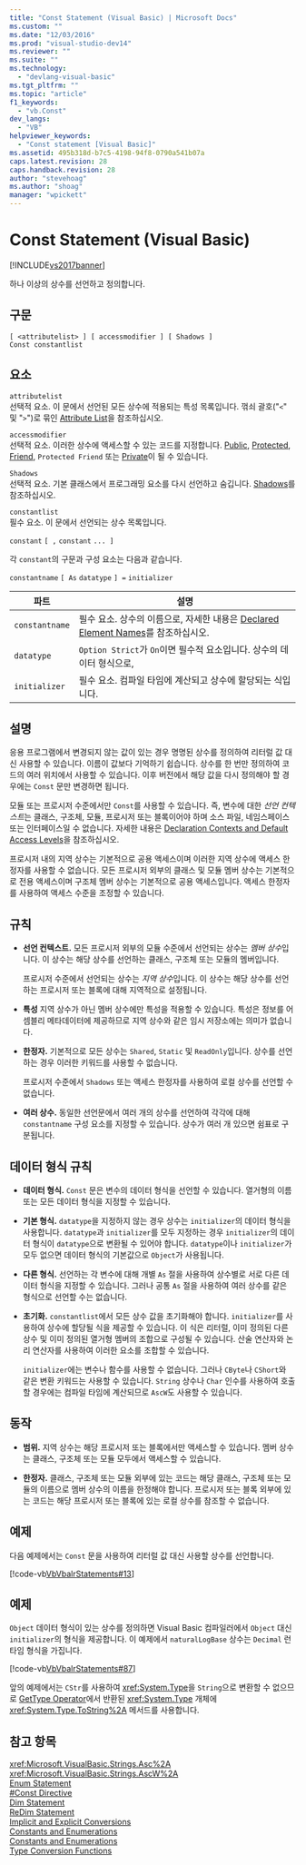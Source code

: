 ```yaml
---
title: "Const Statement (Visual Basic) | Microsoft Docs"
ms.custom: ""
ms.date: "12/03/2016"
ms.prod: "visual-studio-dev14"
ms.reviewer: ""
ms.suite: ""
ms.technology: 
  - "devlang-visual-basic"
ms.tgt_pltfrm: ""
ms.topic: "article"
f1_keywords: 
  - "vb.Const"
dev_langs: 
  - "VB"
helpviewer_keywords: 
  - "Const statement [Visual Basic]"
ms.assetid: 495b318d-b7c5-4198-94f8-0790a541b07a
caps.latest.revision: 28
caps.handback.revision: 28
author: "stevehoag"
ms.author: "shoag"
manager: "wpickett"
---
```

# Const Statement (Visual Basic)
[!INCLUDE[vs2017banner](../../../csharp/includes/vs2017banner.md)]

하나 이상의 상수를 선언하고 정의합니다.  
  
## 구문  
  
```  
[ <attributelist> ] [ accessmodifier ] [ Shadows ]   
Const constantlist  
```  
  
## 요소  
 `attributelist`  
 선택적 요소.  이 문에서 선언된 모든 상수에 적용되는 특성 목록입니다.  꺾쇠 괄호\("`<`" 및 "`>`"\)로 묶인 [Attribute List](../../../visual-basic/language-reference/statements/attribute-list.md)을 참조하십시오.  
  
 `accessmodifier`  
 선택적 요소.  이러한 상수에 액세스할 수 있는 코드를 지정합니다.  [Public](../../../visual-basic/language-reference/modifiers/public.md), [Protected](../../../visual-basic/language-reference/modifiers/protected.md), [Friend](../../../visual-basic/language-reference/modifiers/friend.md), `Protected Friend` 또는 [Private](../../../visual-basic/language-reference/modifiers/private.md)이 될 수 있습니다.  
  
 `Shadows`  
 선택적 요소.  기본 클래스에서 프로그래밍 요소를 다시 선언하고 숨깁니다.  [Shadows](../../../visual-basic/language-reference/modifiers/shadows.md)를 참조하십시오.  
  
 `constantlist`  
 필수 요소.  이 문에서 선언되는 상수 목록입니다.  
  
 `constant` `[ ,` `constant` `... ]`  
  
 각 `constant`의 구문과 구성 요소는 다음과 같습니다.  
  
 `constantname` `[ As` `datatype` `] =` `initializer`  
  
|파트|설명|  
|--------|--------|  
|`constantname`|필수 요소.  상수의 이름으로,  자세한 내용은 [Declared Element Names](../../../visual-basic/programming-guide/language-features/declared-elements/declared-element-names.md)를 참조하십시오.|  
|`datatype`|`Option Strict`가 `On`이면 필수적 요소입니다.  상수의 데이터 형식으로,|  
|`initializer`|필수 요소.  컴파일 타임에 계산되고 상수에 할당되는 식입니다.|  
  
## 설명  
 응용 프로그램에서 변경되지 않는 값이 있는 경우 명명된 상수를 정의하여 리터럴 값 대신 사용할 수 있습니다.  이름이 값보다 기억하기 쉽습니다.  상수를 한 번만 정의하여 코드의 여러 위치에서 사용할 수 있습니다.  이후 버전에서 해당 값을 다시 정의해야 할 경우에는 `Const` 문만 변경하면 됩니다.  
  
 모듈 또는 프로시저 수준에서만 `Const`를 사용할 수 있습니다.  즉, 변수에 대한 *선언 컨텍스트*는 클래스, 구조체, 모듈, 프로시저 또는 블록이어야 하며 소스 파일, 네임스페이스 또는 인터페이스일 수 없습니다.  자세한 내용은 [Declaration Contexts and Default Access Levels](../../../visual-basic/language-reference/statements/declaration-contexts-and-default-access-levels.md)을 참조하십시오.  
  
 프로시저 내의 지역 상수는 기본적으로 공용 액세스이며 이러한 지역 상수에 액세스 한정자를 사용할 수 없습니다.  모든 프로시저 외부의 클래스 및 모듈 멤버 상수는 기본적으로 전용 액세스이며 구조체 멤버 상수는 기본적으로 공용 액세스입니다.  액세스 한정자를 사용하여 액세스 수준을 조정할 수 있습니다.  
  
## 규칙  
  
-   **선언 컨텍스트.** 모든 프로시저 외부의 모듈 수준에서 선언되는 상수는 *멤버 상수*입니다. 이 상수는 해당 상수를 선언하는 클래스, 구조체 또는 모듈의 멤버입니다.  
  
     프로시저 수준에서 선언되는 상수는 *지역 상수*입니다. 이 상수는 해당 상수를 선언하는 프로시저 또는 블록에 대해 지역적으로 설정됩니다.  
  
-   **특성** 지역 상수가 아닌 멤버 상수에만 특성을 적용할 수 있습니다.  특성은 정보를 어셈블리 메타데이터에 제공하므로 지역 상수와 같은 임시 저장소에는 의미가 없습니다.  
  
-   **한정자.** 기본적으로 모든 상수는 `Shared`, `Static` 및 `ReadOnly`입니다.  상수를 선언하는 경우 이러한 키워드를 사용할 수 없습니다.  
  
     프로시저 수준에서 `Shadows` 또는 액세스 한정자를 사용하여 로컬 상수를 선언할 수 없습니다.  
  
-   **여러 상수.** 동일한 선언문에서 여러 개의 상수를 선언하여 각각에 대해 `constantname` 구성 요소를 지정할 수 있습니다.  상수가 여러 개 있으면 쉼표로 구분됩니다.  
  
## 데이터 형식 규칙  
  
-   **데이터 형식.** `Const` 문은 변수의 데이터 형식을 선언할 수 있습니다.  열거형의 이름 또는 모든 데이터 형식을 지정할 수 있습니다.  
  
-   **기본 형식.** `datatype`을 지정하지 않는 경우 상수는 `initializer`의 데이터 형식을 사용합니다.  `datatype`과 `initializer`를 모두 지정하는 경우 `initializer`의 데이터 형식이 `datatype`으로 변환될 수 있어야 합니다.  `datatype`이나 `initializer`가 모두 없으면 데이터 형식의 기본값으로 `Object`가 사용됩니다.  
  
-   **다른 형식.** 선언하는 각 변수에 대해 개별 `As` 절을 사용하여 상수별로 서로 다른 데이터 형식을 지정할 수 있습니다.  그러나 공통 `As` 절을 사용하여 여러 상수를 같은 형식으로 선언할 수는 없습니다.  
  
-   **초기화.** `constantlist`에서 모든 상수 값을 초기화해야 합니다.  `initializer`를 사용하여 상수에 할당될 식을 제공할 수 있습니다.  이 식은 리터럴, 이미 정의된 다른 상수 및 이미 정의된 열거형 멤버의 조합으로 구성될 수 있습니다.  산술 연산자와 논리 연산자를 사용하여 이러한 요소를 조합할 수 있습니다.  
  
     `initializer`에는 변수나 함수를 사용할 수 없습니다.  그러나 `CByte`나 `CShort`와 같은 변환 키워드는 사용할 수 있습니다.  `String` 상수나 `Char` 인수를 사용하여 호출할 경우에는 컴파일 타임에 계산되므로 `AscW`도 사용할 수 있습니다.  
  
## 동작  
  
-   **범위.** 지역 상수는 해당 프로시저 또는 블록에서만 액세스할 수 있습니다.  멤버 상수는 클래스, 구조체 또는 모듈 모두에서 액세스할 수 있습니다.  
  
-   **한정자.** 클래스, 구조체 또는 모듈 외부에 있는 코드는 해당 클래스, 구조체 또는 모듈의 이름으로 멤버 상수의 이름을 한정해야 합니다.  프로시저 또는 블록 외부에 있는 코드는 해당 프로시저 또는 블록에 있는 로컬 상수를 참조할 수 없습니다.  
  
## 예제  
 다음 예제에서는 `Const` 문을 사용하여 리터럴 값 대신 사용할 상수를 선언합니다.  
  
 [!code-vb[VbVbalrStatements#13](../../../visual-basic/language-reference/statements/codesnippet/VisualBasic/const-statement_1.vb)]  
  
## 예제  
 `Object` 데이터 형식이 있는 상수를 정의하면 Visual Basic 컴파일러에서 `Object` 대신 `initializer`의 형식을 제공합니다.  이 예제에서 `naturalLogBase` 상수는 `Decimal` 런타임 형식을 가집니다.  
  
 [!code-vb[VbVbalrStatements#87](../../../visual-basic/language-reference/statements/codesnippet/VisualBasic/const-statement_2.vb)]  
  
 앞의 예제에서는 `CStr`를 사용하여 <xref:System.Type>을 `String`으로 변환할 수 없으므로 [GetType Operator](../../../visual-basic/language-reference/operators/gettype-operator.md)에서 반환된 <xref:System.Type> 개체에 <xref:System.Type.ToString%2A> 메서드를 사용합니다.  
  
## 참고 항목  
 <xref:Microsoft.VisualBasic.Strings.Asc%2A>   
 <xref:Microsoft.VisualBasic.Strings.AscW%2A>   
 [Enum Statement](../../../visual-basic/language-reference/statements/enum-statement.md)   
 [\#Const Directive](../../../visual-basic/language-reference/directives/const-directive.md)   
 [Dim Statement](../../../visual-basic/language-reference/statements/dim-statement.md)   
 [ReDim Statement](../../../visual-basic/language-reference/statements/redim-statement.md)   
 [Implicit and Explicit Conversions](../../../visual-basic/programming-guide/language-features/data-types/implicit-and-explicit-conversions.md)   
 [Constants and Enumerations](../../../visual-basic/programming-guide/language-features/constants-enums/index.md)   
 [Constants and Enumerations](../../../visual-basic/language-reference/constants-and-enumerations.md)   
 [Type Conversion Functions](../../../visual-basic/language-reference/functions/type-conversion-functions.md)